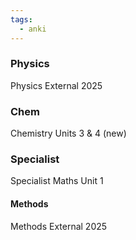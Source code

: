 ```yaml
---
tags:
  - anki
---
```

### Physics
Physics External 2025

### Chem
Chemistry Units 3 & 4 (new)

### Specialist
Specialist Maths Unit 1

#### Methods
Methods External 2025